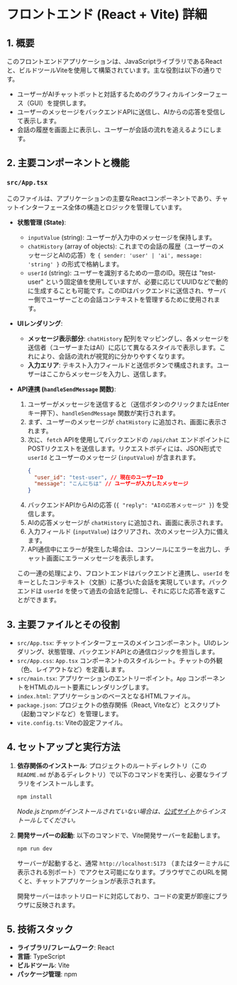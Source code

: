# フロントエンド (React + Vite) 詳細

## 1. 概要

このフロントエンドアプリケーションは、JavaScriptライブラリであるReactと、ビルドツールViteを使用して構築されています。主な役割は以下の通りです。

*   ユーザーがAIチャットボットと対話するためのグラフィカルインターフェース（GUI）を提供します。
*   ユーザーのメッセージをバックエンドAPIに送信し、AIからの応答を受信して表示します。
*   会話の履歴を画面上に表示し、ユーザーが会話の流れを追えるようにします。

## 2. 主要コンポーネントと機能

### `src/App.tsx`

このファイルは、アプリケーションの主要なReactコンポーネントであり、チャットインターフェース全体の構造とロジックを管理しています。

*   **状態管理 (State)**:
    *   `inputValue` (string): ユーザーが入力中のメッセージを保持します。
    *   `chatHistory` (array of objects): これまでの会話の履歴（ユーザーのメッセージとAIの応答）を `{ sender: 'user' | 'ai', message: 'string' }` の形式で格納します。
    *   `userId` (string): ユーザーを識別するための一意のID。現在は "test-user" という固定値を使用していますが、必要に応じてUUIDなどで動的に生成することも可能です。このIDはバックエンドに送信され、サーバー側でユーザーごとの会話コンテキストを管理するために使用されます。

*   **UIレンダリング**:
    *   **メッセージ表示部分**: `chatHistory` 配列をマッピングし、各メッセージを送信者（ユーザーまたはAI）に応じて異なるスタイルで表示します。これにより、会話の流れが視覚的に分かりやすくなります。
    *   **入力エリア**: テキスト入力フィールドと送信ボタンで構成されます。ユーザーはここからメッセージを入力し、送信します。

*   **API連携 (`handleSendMessage` 関数)**:
    1.  ユーザーがメッセージを送信すると（送信ボタンのクリックまたはEnterキー押下）、`handleSendMessage` 関数が実行されます。
    2.  まず、ユーザーのメッセージが `chatHistory` に追加され、画面に表示されます。
    3.  次に、`fetch` APIを使用してバックエンドの `/api/chat` エンドポイントにPOSTリクエストを送信します。リクエストボディには、JSON形式で `userId` とユーザーのメッセージ (`inputValue`) が含まれます。
        ```json
        {
          "user_id": "test-user", // 現在のユーザーID
          "message": "こんにちは" // ユーザーが入力したメッセージ
        }
        ```
    4.  バックエンドAPIからAIの応答 (`{ "reply": "AIの応答メッセージ" }`) を受信します。
    5.  AIの応答メッセージが `chatHistory` に追加され、画面に表示されます。
    6.  入力フィールド (`inputValue`) はクリアされ、次のメッセージ入力に備えます。
    7.  API通信中にエラーが発生した場合は、コンソールにエラーを出力し、チャット画面にエラーメッセージを表示します。

    この一連の処理により、フロントエンドはバックエンドと連携し、`userId` をキーとしたコンテキスト（文脈）に基づいた会話を実現しています。バックエンドは `userId` を使って過去の会話を記憶し、それに応じた応答を返すことができます。

## 3. 主要ファイルとその役割

*   `src/App.tsx`: チャットインターフェースのメインコンポーネント。UIのレンダリング、状態管理、バックエンドAPIとの通信ロジックを担当します。
*   `src/App.css`: `App.tsx` コンポーネントのスタイルシート。チャットの外観（色、レイアウトなど）を定義します。
*   `src/main.tsx`: アプリケーションのエントリーポイント。`App` コンポーネントをHTMLのルート要素にレンダリングします。
*   `index.html`: アプリケーションのベースとなるHTMLファイル。
*   `package.json`: プロジェクトの依存関係（React, Viteなど）とスクリプト（起動コマンドなど）を管理します。
*   `vite.config.ts`: Viteの設定ファイル。

## 4. セットアップと実行方法

1.  **依存関係のインストール**:
    プロジェクトのルートディレクトリ（この `README.md` があるディレクトリ）で以下のコマンドを実行し、必要なライブラリをインストールします。
    ```bash
    npm install
    ```
    *Node.jsとnpmがインストールされていない場合は、[公式サイト](https://nodejs.org/)からインストールしてください。*

2.  **開発サーバーの起動**:
    以下のコマンドで、Vite開発サーバーを起動します。
    ```bash
    npm run dev
    ```
    サーバーが起動すると、通常 `http://localhost:5173` （またはターミナルに表示される別ポート）でアクセス可能になります。ブラウザでこのURLを開くと、チャットアプリケーションが表示されます。

    開発サーバーはホットリロードに対応しており、コードの変更が即座にブラウザに反映されます。

## 5. 技術スタック

*   **ライブラリ/フレームワーク**: React
*   **言語**: TypeScript
*   **ビルドツール**: Vite
*   **パッケージ管理**: npm
